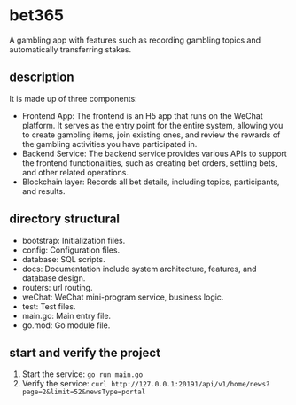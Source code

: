 # bet365
A gambling app with features such as recording gambling topics and automatically transferring stakes.

## description
It is made up of three components:
* Frontend App: The frontend is an H5 app that runs on the WeChat platform. It serves as the entry point for the entire system, allowing you to create gambling items, join existing ones, and review the rewards of the gambling activities you have participated in.
* Backend Service: The backend service provides various APIs to support the frontend functionalities, such as creating bet orders, settling bets, and other related operations.
* Blockchain layer: Records all bet details, including topics, participants, and results.

## directory structural
* bootstrap: Initialization files.
* config: Configuration files.
* database: SQL scripts.
* docs: Documentation include system architecture, features, and database design.
* routers: url routing.
* weChat: WeChat mini-program service, business logic.
* test: Test files.
* main.go: Main entry file.
* go.mod: Go module file.

## start and verify the project
1. Start the service: `go run main.go`
2. Verify the service: `curl http://127.0.0.1:20191/api/v1/home/news?page=2&limit=52&newsType=portal`
